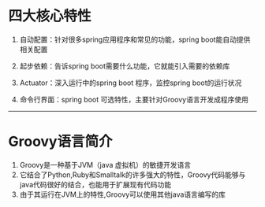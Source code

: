 # 四大核心特性

1. 自动配置：针对很多spring应用程序和常见的功能，spring boot能自动提供相关配置

2. 起步依赖：告诉spring boot需要什么功能，它就能引入需要的依赖库

3. Actuator：深入运行中的spring boot 程序，监控spring boot的运行状况

4. 命令行界面：spring boot 可选特性，主要针对Groovy语言开发成程序使用

---

# Groovy语言简介

1. Groovy是一种基于JVM（java 虚拟机）的敏捷开发语言
2. 它结合了Python,Ruby和Smalltalk的许多强大的特性，Groovy代码能够与java代码很好的结合，也能用于扩展现有代码功能
3. 由于其运行在JVM上的特性,Groovy可以使用其他java语言编写的库





